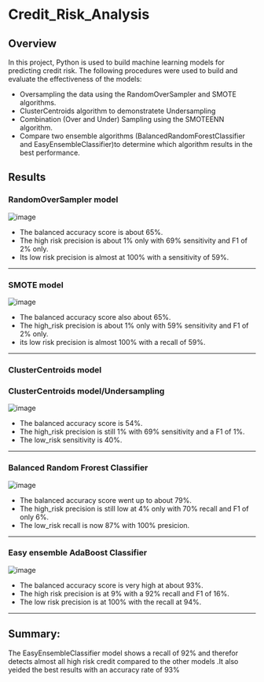 # Credit_Risk_Analysis
## Overview 
In this project, Python is used to build machine learning models for predicting credit risk.
The following procedures were used to build and evaluate the effectiveness of the models:

- Oversampling the data using the RandomOverSampler and SMOTE algorithms.
- ClusterCentroids algorithm to demonstratete Undersampling
- Combination (Over and Under) Sampling using the SMOTEENN algorithm.
- Compare two ensemble algorithms (BalancedRandomForestClassifier and EasyEnsembleClassifier)to determine which algorithm results in the best performance.

## Results
### RandomOverSampler model
![image](https://user-images.githubusercontent.com/90416094/153759518-f0d3cc74-8948-425f-a5da-c12acb1eea66.png)

- The balanced accuracy score is about 65%.
- The high risk precision is about 1% only with 69% sensitivity and F1 of 2% only.
- Its low risk precision is almost at 100% with a sensitivity of 59%.

---
### SMOTE model
![image](https://user-images.githubusercontent.com/90416094/153759559-82197a1f-6b8e-47fa-bc38-a5af01cc430d.png)

- The balanced accuracy score also about 65%.
- The high_risk precision is about 1% only with 59% sensitivity and F1 of 2% only.
- its low risk precision is almost 100% with a recall of 59%.


---

### ClusterCentroids model

### ClusterCentroids model/Undersampling
![image](https://user-images.githubusercontent.com/90416094/153759649-fc84d561-77cf-4226-8420-ad5ffc2980e9.png)

- The balanced accuracy score is 54%.
- The high_risk precision is still 1% with 69% sensitivity and a F1 of 1%.
- The low_risk sensitivity is  40%.
---

### Balanced Random Frorest Classifier
![image](https://user-images.githubusercontent.com/90416094/153759881-5a710e25-cc4b-49ee-a5ff-32ff24a71109.png)

- The balanced accuracy score went up to about 79%.
- The high_risk precision is still low at 4% only with 70% recall and F1 of only 6%.
- The low_risk recall is now 87% with 100% presicion.

---

### Easy ensemble AdaBoost Classifier
![image](https://user-images.githubusercontent.com/90416094/153759956-93c85b4c-a4b8-4448-9857-91a4a55d6dbc.png)

- The balanced accuracy score is very high at about 93%.
- The high risk precision is at 9%  with a  92% recall and F1 of 16%.
- The low risk precision is at 100% with the recall at 94%.

----

## Summary:

The EasyEnsembleClassifier model shows a recall of 92%  and therefor detects almost all high risk credit compared to the other models .It also yeided the best results with an accuracy rate of 93%
